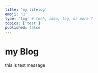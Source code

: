 ```yaml
---
title: 'my lifelog'
emoji: '👹'
type: 'log' # tech, idea, log, or more ?
topics: ['test']
published: false
---
```


# my Blog

this is test message
